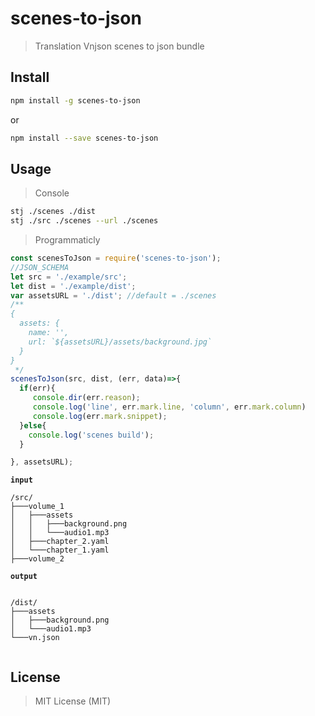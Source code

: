 # scenes-to-json
> Translation Vnjson scenes to json bundle

## Install

```bash
npm install -g scenes-to-json
```
or

```bash
npm install --save scenes-to-json
```

## Usage

> Console

```bash
stj ./scenes ./dist
stj ./src ./scenes --url ./scenes
```
> Programmaticly
```js
const scenesToJson = require('scenes-to-json');
//JSON_SCHEMA
let src = './example/src';
let dist = './example/dist';
var assetsURL = './dist'; //default = ./scenes
/**
{
  assets: {
    name: '',
    url: `${assetsURL}/assets/background.jpg`
  }
}
 */
scenesToJson(src, dist, (err, data)=>{
  if(err){
     console.dir(err.reason);
     console.log('line', err.mark.line, 'column', err.mark.column)
     console.log(err.mark.snippet);
  }else{
    console.log('scenes build');
  }

}, assetsURL);

```
__`input`__
```text
/src/
├───volume_1
│   ├───assets
│   │   ├───background.png
│   │   └───audio1.mp3
│   ├───chapter_2.yaml
│   └───chapter_1.yaml
├───volume_2
```

__`output`__
```text

/dist/
├───assets
│   ├───background.png
│   └───audio1.mp3 
└───vn.json  
   
```



## License
> MIT License (MIT)
